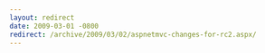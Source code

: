 ```yaml
---
layout: redirect
date: 2009-03-01 -0800
redirect: /archive/2009/03/02/aspnetmvc-changes-for-rc2.aspx/
---
```

